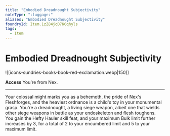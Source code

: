 ```yaml
---
title: "Embodied Dreadnought Subjectivity"
noteType: ":luggage:"
aliases: "Embodied Dreadnought Subjectivity"
foundryId: Item.1zZ84jcD7K0qhyls
tags:
  - Item
---
```


# Embodied Dreadnought Subjectivity
![[icons-sundries-books-book-red-exclamation.webp|150]]

**Access** You're from Nex.

* * *

Your colossal might marks you as a behemoth, the pride of Nex's Fleshforges, and the heaviest ordnance is a child's toy in your monumental grasp. You're a dreadnought, a living siege weapon, albeit one that wields other siege weapons in battle as your endoskeleton and flesh toughens. You gain the Hefty Hauler skill feat, and your maximum Bulk limit further increases by 3, for a total of 2 to your encumbered limit and 5 to your maximum limit.
